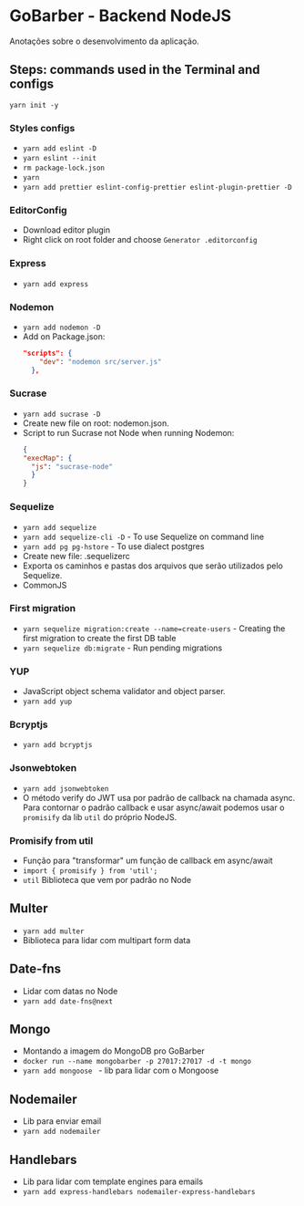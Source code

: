 # GoBarber - Backend NodeJS
Anotações sobre o desenvolvimento da aplicação.

## Steps: commands used in the Terminal and configs

`yarn init -y`

### Styles configs
* `yarn add eslint -D`
* `yarn eslint --init`
* `rm package-lock.json`
* `yarn`
* `yarn add prettier eslint-config-prettier eslint-plugin-prettier -D`

### EditorConfig
* Download editor plugin
* Right click on root folder and choose `Generator .editorconfig`


### Express
* `yarn add express`

### Nodemon
* `yarn add nodemon -D`
* Add on Package.json:
  ```json
  "scripts": {
      "dev": "nodemon src/server.js"
    },
  ```

### Sucrase
* `yarn add sucrase -D`
* Create new file on root: nodemon.json.
* Script to run Sucrase not Node when running Nodemon:
  ```json
  {
  "execMap": {
    "js": "sucrase-node"
    }
  }
  ```

### Sequelize
* `yarn add sequelize`
* `yarn add sequelize-cli -D` - To use Sequelize on command line
* `yarn add pg pg-hstore` - To use dialect postgres
* Create new file: .sequelizerc
* Exporta os caminhos e pastas dos arquivos que serão utilizados pelo Sequelize.
* CommonJS

### First migration
* `yarn sequelize migration:create --name=create-users` - Creating the first migration to create the first DB table
* `yarn sequelize db:migrate` - Run pending migrations

### YUP
* JavaScript object schema validator and object parser.
* `yarn add yup`

### Bcryptjs
* `yarn add bcryptjs`

### Jsonwebtoken
* `yarn add jsonwebtoken`
*  O método verify do JWT usa por padrão de callback na chamada async. Para contornar o padrão callback e usar async/await podemos usar o `promisify` da lib `util` do próprio NodeJS.

### Promisify from util
* Função para "transformar" um função de callback em async/await
* `import { promisify } from 'util';`
* `util` Biblioteca que vem por padrão no Node

## Multer
* `yarn add multer`
* Biblioteca para lidar com multipart form data

## Date-fns
* Lidar com datas no Node
* `yarn add date-fns@next`

## Mongo
* Montando a imagem do MongoDB pro GoBarber
* `docker run --name mongobarber -p 27017:27017 -d -t mongo`
* `yarn add mongoose ` - lib para lidar com o Mongoose

## Nodemailer
* Lib para enviar email
* `yarn add nodemailer`

## Handlebars
* Lib para lidar com template engines para emails
* `yarn add express-handlebars nodemailer-express-handlebars`
